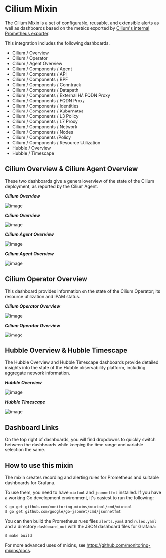 # Cilium Mixin

The Cilium Mixin is a set of configurable, reusable, and extensible alerts as well as dashboards based on the metrics exported by [Cilium's internal Prometheus exporter](https://docs.cilium.io/en/stable/operations/metrics/#installation). 

This integration includes the following dashboards.

- Cilium / Overview
- Cilium / Operator
- Cilium / Agent Overview
- Cilium / Components / Agent
- Cilium / Components / API
- Cilium / Components / BPF
- Cilium / Components / Conntrack
- Cilium / Components / Datapath
- Cilium / Components / External HA FQDN Proxy
- Cilium / Components / FQDN Proxy
- Cilium / Components / Identities
- Cilium / Components / Kubernetes
- Cilium / Components / L3 Policy
- Cilium / Components / L7 Proxy
- Cilium / Components / Network
- Cilium / Components / Nodes
- Cilium / Components /Policy
- Cilium / Components / Resource Utilization
- Hubble / Overview
- Hubble / Timescape


## Cilium Overview & Cilium Agent Overview
These two dashboards give a general overview of the state of the Cilium deployment, as reported by the Cilium Agent. 

***Cilium Overview***

![image](https://storage.googleapis.com/grafanalabs-integration-assets/cilium-enterprise/screenshots/cilium_overview_1.png)

***Cilium Overview***

![image](https://storage.googleapis.com/grafanalabs-integration-assets/cilium-enterprise/screenshots/cilium_overview_2.png)

***Cilium Agent Overview***

![image](https://storage.googleapis.com/grafanalabs-integration-assets/cilium-enterprise/screenshots/cilium_agent_overview_1.png)

***Cilium Agent Overview***

![image](https://storage.googleapis.com/grafanalabs-integration-assets/cilium-enterprise/screenshots/cilium_agent_overview_2.png)


## Cilium Operator Overview
This dashboard provides information on the state of the Cilium Operator; its resource utilization and IPAM status.

***Cilium Operator Overview***

![image](https://storage.googleapis.com/grafanalabs-integration-assets/cilium-enterprise/screenshots/cilium_operator_overview_1.png)

***Cilium Operator Overview***

![image](https://storage.googleapis.com/grafanalabs-integration-assets/cilium-enterprise/screenshots/cilium_operator_overview_2.png)

## Hubble Overview & Hubble Timescape

The Hubble Overview and Hubble Timescape dashboards provide detailed insights into the state of the Hubble observability platform, including aggregate network information.

***Hubble Overview***

![image](https://storage.googleapis.com/grafanalabs-integration-assets/cilium-enterprise/screenshots/hubble_overview_1.png)

***Hubble Timescape***

![image](https://storage.googleapis.com/grafanalabs-integration-assets/cilium-enterprise/screenshots/hubble/hubble_timescape_1.png)


## Dashboard Links

On the top right of dashboards, you will find dropdowns to quickly switch between the dashboards while keeping the time range and variable selection the same.

## How to use this mixin
The mixin creates recording and alerting rules for Prometheus and suitable 
dashboards for Grafana.

To use them, you need to have `mixtool` and `jsonnetfmt` installed. If you
have a working Go development environment, it's easiest to run the following:
```bash
$ go get github.com/monitoring-mixins/mixtool/cmd/mixtool
$ go get github.com/google/go-jsonnet/cmd/jsonnetfmt
```

You can then build the Prometheus rules files `alerts.yaml` and
`rules.yaml` and a directory `dashboard_out` with the JSON dashboard files
for Grafana:
```bash
$ make build
```

For more advanced uses of mixins, see
https://github.com/monitoring-mixins/docs.